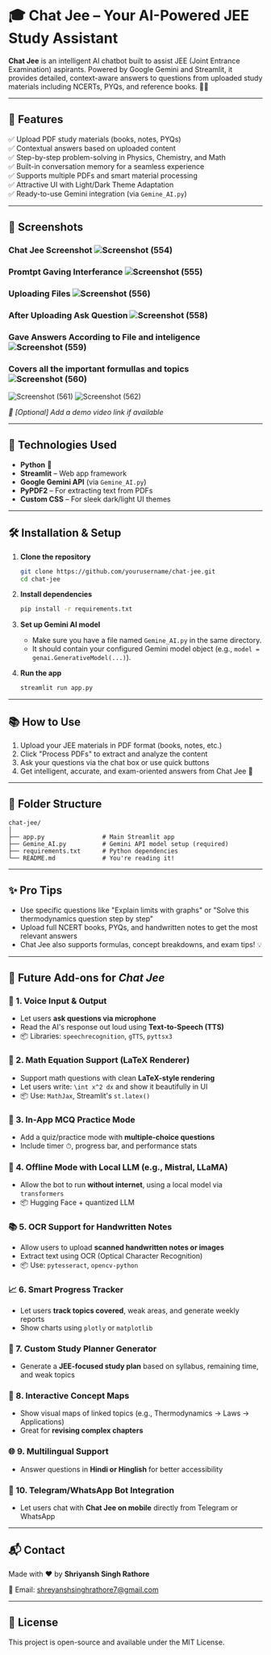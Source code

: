 # 🎓 Chat Jee – Your AI-Powered JEE Study Assistant

**Chat Jee** is an intelligent AI chatbot built to assist JEE (Joint Entrance Examination) aspirants. Powered by Google Gemini and Streamlit, it provides detailed, context-aware answers to questions from uploaded study materials including NCERTs, PYQs, and reference books. 📘📐

---

## 🚀 Features

✅ Upload PDF study materials (books, notes, PYQs)  
✅ Contextual answers based on uploaded content  
✅ Step-by-step problem-solving in Physics, Chemistry, and Math  
✅ Built-in conversation memory for a seamless experience  
✅ Supports multiple PDFs and smart material processing  
✅ Attractive UI with Light/Dark Theme Adaptation  
✅ Ready-to-use Gemini integration (via `Gemine_AI.py`)  

---

## 📸 Screenshots 

### Chat Jee Screenshot ![Screenshot (554)](https://github.com/user-attachments/assets/d2d7fc8a-50f6-4450-9a76-727fbf1d5353)
### Promtpt Gaving Interferance ![Screenshot (555)](https://github.com/user-attachments/assets/d64232bf-8447-4f41-aaa5-ee644f598fce)
### Uploading Files ![Screenshot (556)](https://github.com/user-attachments/assets/c5fa67fc-6057-42d4-b785-6d99d652839e)
### After Uploading Ask Question ![Screenshot (558)](https://github.com/user-attachments/assets/efee8ef3-043c-438d-aefa-1c0040266da5)
### Gave Answers According to File and inteligence ![Screenshot (559)](https://github.com/user-attachments/assets/9b380a44-72e8-4f18-a34b-751f55154c74)
### Covers all the important formullas and topics ![Screenshot (560)](https://github.com/user-attachments/assets/a2f7a278-3cdf-4b9f-bc75-c48ae00778bd)
![Screenshot (561)](https://github.com/user-attachments/assets/4cefc8b1-a3f5-46fc-aea7-56d8496a32a0)
![Screenshot (562)](https://github.com/user-attachments/assets/bb24c6bb-9519-4b29-8b51-527a2e0099db)







*🎥 [Optional] Add a demo video link if available*

---

## 🧠 Technologies Used

- **Python** 🐍  
- **Streamlit** – Web app framework  
- **Google Gemini API** (via `Gemine_AI.py`)  
- **PyPDF2** – For extracting text from PDFs  
- **Custom CSS** – For sleek dark/light UI themes  

---

## 🛠️ Installation & Setup

1. **Clone the repository**
   ```bash
   git clone https://github.com/yourusername/chat-jee.git
   cd chat-jee
   ```

2. **Install dependencies**
   ```bash
   pip install -r requirements.txt
   ```

3. **Set up Gemini AI model**
   - Make sure you have a file named `Gemine_AI.py` in the same directory.
   - It should contain your configured Gemini model object (e.g., `model = genai.GenerativeModel(...)`).

4. **Run the app**
   ```bash
   streamlit run app.py
   ```

---

## 📚 How to Use

1. Upload your JEE materials in PDF format (books, notes, etc.)
2. Click "Process PDFs" to extract and analyze the content
3. Ask your questions via the chat box or use quick buttons
4. Get intelligent, accurate, and exam-oriented answers from Chat Jee 🤖

---

## 📁 Folder Structure

```
chat-jee/
│
├── app.py                # Main Streamlit app
├── Gemine_AI.py          # Gemini API model setup (required)
├── requirements.txt      # Python dependencies
└── README.md             # You're reading it!
```

---

## ✨ Pro Tips

- Use specific questions like "Explain limits with graphs" or "Solve this thermodynamics question step by step"
- Upload full NCERT books, PYQs, and handwritten notes to get the most relevant answers
- Chat Jee also supports formulas, concept breakdowns, and exam tips! 💡

---

## 🚀 Future Add-ons for *Chat Jee*

### 🧠 1. **Voice Input & Output**
- Let users **ask questions via microphone**
- Read the AI's response out loud using **Text-to-Speech (TTS)**
- 📦 Libraries: `speechrecognition`, `gTTS`, `pyttsx3`

### 📝 2. **Math Equation Support (LaTeX Renderer)**
- Support math questions with clean **LaTeX-style rendering**
- Let users write: `\int x^2 dx` and show it beautifully in UI
- 📦 Use: `MathJax`, Streamlit's `st.latex()`

### 🧾 3. **In-App MCQ Practice Mode**
- Add a quiz/practice mode with **multiple-choice questions**
- Include timer ⏱, progress bar, and performance stats

### 🧠 4. **Offline Mode with Local LLM (e.g., Mistral, LLaMA)**
- Allow the bot to run **without internet**, using a local model via `transformers`
- 📦 Hugging Face + quantized LLM

### 📚 5. **OCR Support for Handwritten Notes**
- Allow users to upload **scanned handwritten notes or images**
- Extract text using OCR (Optical Character Recognition)
- 📦 Use: `pytesseract`, `opencv-python`

### 📈 6. **Smart Progress Tracker**
- Let users **track topics covered**, weak areas, and generate weekly reports
- Show charts using `plotly` or `matplotlib`

### 📅 7. **Custom Study Planner Generator**
- Generate a **JEE-focused study plan** based on syllabus, remaining time, and weak topics

### 🧩 8. **Interactive Concept Maps**
- Show visual maps of linked topics (e.g., Thermodynamics → Laws → Applications)
- Great for **revising complex chapters**

### 🌐 9. **Multilingual Support**
- Answer questions in **Hindi or Hinglish** for better accessibility

### 💬 10. **Telegram/WhatsApp Bot Integration**
- Let users chat with **Chat Jee on mobile** directly from Telegram or WhatsApp
---

## 📬 Contact

Made with ❤️ by **Shriyansh Singh Rathore**

📧 Email: shreyanshsinghrathore7@gmail.com

---

## 📄 License

This project is open-source and available under the MIT License.
